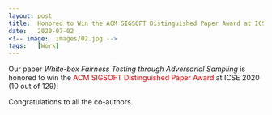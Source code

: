 ```yaml
---
layout: post
title:  Honored to Win the ACM SIGSOFT Distinguished Paper Award at ICSE 2020
date:   2020-07-02
<!-- image:  images/02.jpg -->
tags:   [Work]
---
```


Our paper *White-box Fairness Testing through Adversarial Sampling* is honored to win the <font color="#dd0000">ACM SIGSOFT Distinguished Paper Award</font> at ICSE 2020 (10 out of 129)!

Congratulations to all the co-authors.

